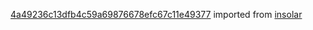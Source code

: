 [4a49236c13dfb4c59a69876678efc67c11e49377](https://github.com/insolar/insolar/commit/4a49236c13dfb4c59a69876678efc67c11e49377) imported from [insolar](https://github.com/insolar/insolar)
